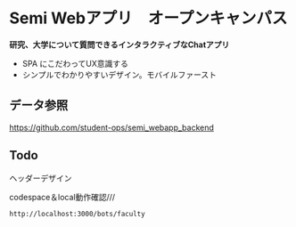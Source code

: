 # Semi Webアプリ　オープンキャンパス

**研究、大学について質問できるインタラクティブなChatアプリ**

- SPA にこだわってUX意識する
- シンプルでわかりやすいデザイン。モバイルファースト

## データ参照

https://github.com/student-ops/semi_webapp_backend

## Todo

ヘッダーデザイン

codespace＆local動作確認///




```
http://localhost:3000/bots/faculty
```
